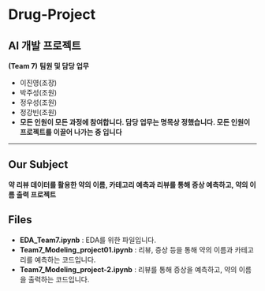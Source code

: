 # Drug-Project

## AI 개발 프로젝트
**(Team 7)**
**팀원 및 담당 업무**
  + 이진영(조장)
  + 박주성(조원)
  + 정우성(조원)
  + 정강빈(조원)
  + **모든 인원이 모든 과정에 참여합니다. 담당 업무는 명목상 정했습니다. 모든 인원이 프로젝트를 이끌어 나가는 중 입니다**
---
## Our Subject
**약 리뷰 데이터를 활용한 약의 이름, 카테고리 예측과 리뷰를 통해 증상 예측하고, 약의 이름 출력 프로젝트**

## Files
  + **EDA_Team7.ipynb** : EDA를 위한 파일입니다.
  + **Team7_Modeling_project01.ipynb** : 리뷰, 증상 등을 통해 약의 이름과 카테고리를 예측하는 코드입니다.
  + **Team7_Modeling_project-2.ipynb** : 리뷰를 통해 증상을 예측하고, 약의 이름을 출력하는 코드입니다.
